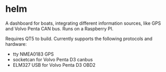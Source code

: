 # helm
A dashboard for boats, integrating different information sources, like GPS and Volvo Penta CAN bus. Runs on a Raspberry PI.

Requires QT5 to build. Currently supports the following protocols and hardware:
- tty NMEA0183 GPS
- socketcan for Volvo Penta D3 canbus
- ELM327 USB for Volvo Penta D3 OBD2


